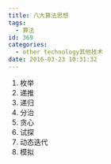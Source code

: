 ```yaml
---
title: 八大算法思想
tags:
  - 算法
id: 369
categories:
  - other technology其他技术
date: 2016-03-23 10:31:32
---
```


1.  枚举
2.  递推
3.  递归
4.  分治
5.  贪心
6.  试探
7.  动态迭代
8.  模拟
